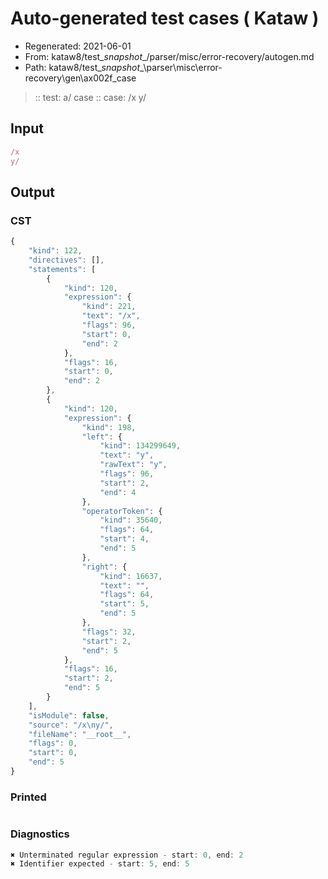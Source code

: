 # Auto-generated test cases ( Kataw )
- Regenerated: 2021-06-01
- From: kataw8/test\__snapshot__/parser/misc/error-recovery/autogen.md
- Path: kataw8/test\__snapshot__\parser\misc\error-recovery\gen\ax002f_case
> :: test: a/ case
> :: case: /x
>          y/
## Input

`````js
/x
y/
`````
## Output

### CST

```javascript
{
    "kind": 122,
    "directives": [],
    "statements": [
        {
            "kind": 120,
            "expression": {
                "kind": 221,
                "text": "/x",
                "flags": 96,
                "start": 0,
                "end": 2
            },
            "flags": 16,
            "start": 0,
            "end": 2
        },
        {
            "kind": 120,
            "expression": {
                "kind": 198,
                "left": {
                    "kind": 134299649,
                    "text": "y",
                    "rawText": "y",
                    "flags": 96,
                    "start": 2,
                    "end": 4
                },
                "operatorToken": {
                    "kind": 35640,
                    "flags": 64,
                    "start": 4,
                    "end": 5
                },
                "right": {
                    "kind": 16637,
                    "text": "",
                    "flags": 64,
                    "start": 5,
                    "end": 5
                },
                "flags": 32,
                "start": 2,
                "end": 5
            },
            "flags": 16,
            "start": 2,
            "end": 5
        }
    ],
    "isModule": false,
    "source": "/x\ny/",
    "fileName": "__root__",
    "flags": 0,
    "start": 0,
    "end": 5
}
```

### Printed

```javascript

```

### Diagnostics

```javascript
✖ Unterminated regular expression - start: 0, end: 2
✖ Identifier expected - start: 5, end: 5

```

